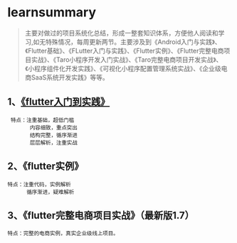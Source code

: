 # learnsummary
   >主要对做过的项目系统化总结，形成一整套知识体系，方便他人阅读和学习,如无特殊情况，每周更新两节。主要涉及到《Android入门与实践》、《Flutter基础》、《FLutter入门与实践》、《Flutter实例》、《Flutter完整电商项目实战》、《Taro小程序开发入门实战》、《Taro完整电商项目开发实战》、《小程序组件化开发实践》、《可视化小程序配置管理系统实战》、《企业级电商SaaS系统开发实践》等等。
## 1、[《flutter入门到实践》](https://github.com/longlyboyhe/learnsummary/tree/master/flutter%E5%85%A5%E9%97%A8%E5%88%B0%E5%AE%9E%E8%B7%B5)
     特点：注重基础，超低门槛
           内容细致，重点突出
           结构完整，循序渐进
           层层解析，注重实战
## 2、《flutter实例》
    特点：注重代码，实例解析
          循序渐进，疑难解析
## 3、《flutter完整电商项目实战》（最新版1.7）
    特点：完整的电商实例，真实企业级线上项目。
